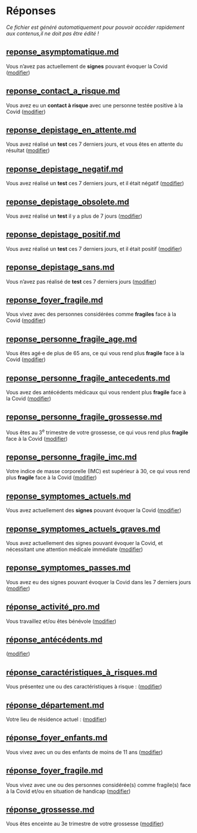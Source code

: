 
# Réponses

*Ce fichier est généré automatiquement pour pouvoir accéder rapidement aux contenus,il ne doit pas être édité !*


## [reponse_asymptomatique.md](reponse_asymptomatique.md)

Vous n’avez pas actuellement de **signes** pouvant évoquer la Covid (<a href="#symptomesactuels">modifier</a>)



## [reponse_contact_a_risque.md](reponse_contact_a_risque.md)

Vous avez eu un **contact à risque** avec une personne testée positive à la Covid (<a href="#contactarisque">modifier</a>)


## [reponse_depistage_en_attente.md](reponse_depistage_en_attente.md)

Vous avez réalisé un **test** ces 7 derniers jours, et vous êtes en attente du résultat (<a href="#depistage">modifier</a>)



## [reponse_depistage_negatif.md](reponse_depistage_negatif.md)

Vous avez réalisé un **test** ces 7 derniers jours, et il était négatif (<a href="#depistage">modifier</a>)



## [reponse_depistage_obsolete.md](reponse_depistage_obsolete.md)

Vous avez réalisé un **test** il y a plus de 7 jours (<a href="#depistage">modifier</a>)



## [reponse_depistage_positif.md](reponse_depistage_positif.md)

Vous avez réalisé un **test** ces 7 derniers jours, et il était positif (<a href="#depistage">modifier</a>)



## [reponse_depistage_sans.md](reponse_depistage_sans.md)

Vous n’avez pas réalisé de **test** ces 7 derniers jours (<a href="#depistage">modifier</a>)



## [reponse_foyer_fragile.md](reponse_foyer_fragile.md)

Vous vivez avec des personnes considérées comme **fragiles** face à la Covid (<a href="#foyer">modifier</a>)



## [reponse_personne_fragile_age.md](reponse_personne_fragile_age.md)

Vous êtes agé·e de plus de 65 ans, ce qui vous rend plus **fragile** face à la Covid (<a href="#caracteristiques">modifier</a>)


## [reponse_personne_fragile_antecedents.md](reponse_personne_fragile_antecedents.md)

Vous avez des antécédents médicaux qui vous rendent plus **fragile** face à la Covid (<a href="#antecedents">modifier</a>)


## [reponse_personne_fragile_grossesse.md](reponse_personne_fragile_grossesse.md)

Vous êtes au 3<sup>e</sup> trimestre de votre grossesse, ce qui vous rend plus **fragile** face à la Covid (<a href="#caracteristiques">modifier</a>)


## [reponse_personne_fragile_imc.md](reponse_personne_fragile_imc.md)

Votre indice de masse corporelle (IMC) est supérieur à 30, ce qui vous rend plus **fragile** face à la Covid (<a href="#caracteristiques">modifier</a>)


## [reponse_symptomes_actuels.md](reponse_symptomes_actuels.md)

Vous avez actuellement des **signes** pouvant évoquer la Covid (<a href="#symptomesactuels">modifier</a>)



## [reponse_symptomes_actuels_graves.md](reponse_symptomes_actuels_graves.md)

Vous avez actuellement des signes pouvant évoquer la Covid, et nécessitant une attention médicale immédiate (<a href="#symptomesactuels">modifier</a>)



## [reponse_symptomes_passes.md](reponse_symptomes_passes.md)

Vous avez eu des signes pouvant évoquer la Covid dans les 7 derniers jours (<a href="#symptomesactuels">modifier</a>)



## [réponse_activité_pro.md](réponse_activité_pro.md)

Vous travaillez et/ou êtes bénévole (<a href="#activitepro">modifier</a>)



## [réponse_antécédents.md](réponse_antécédents.md)

<b class="nom-antecedents"></b> (<a href="#antecedents">modifier</a>)



## [réponse_caractéristiques_à_risques.md](réponse_caractéristiques_à_risques.md)

Vous présentez une ou des caractéristiques à risque : <b class="nom-caracteristiques-a-risques"></b> (<a href="#caracteristiques">modifier</a>)



## [réponse_département.md](réponse_département.md)

Votre lieu de résidence actuel : <b id="nom-departement"></b> (<a href="#residence">modifier</a>)



## [réponse_foyer_enfants.md](réponse_foyer_enfants.md)

Vous vivez avec un ou des enfants de moins de 11 ans (<a href="#foyer">modifier</a>)



## [réponse_foyer_fragile.md](réponse_foyer_fragile.md)

Vous vivez avec une ou des personnes considérée(s) comme fragile(s) face à la Covid et/ou en situation de handicap (<a href="#foyer">modifier</a>)



## [réponse_grossesse.md](réponse_grossesse.md)

Vous êtes enceinte au 3e trimestre de votre grossesse (<a href="#caracteristiques">modifier</a>)


